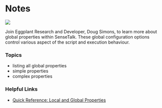 # Notes

[![](https://img.shields.io/badge/YouTube-7m%2035s-FF0000?logo=youtube)](https://youtu.be/RbGBigCJkbk)

Join Eggplant Research and Developer, Doug Simons, to learn more about global properties within SenseTalk. These global configuration options control various aspect of the script and execution behaviour.

### Topics
- listing all global properties
- simple properties
- complex properties

### Helpful Links
- [Quick Reference: Local and Global Properties](https://docs.eggplantsoftware.com/studio/stk-local-global-properties/)